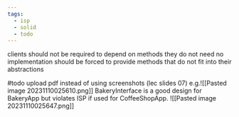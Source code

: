 ```yaml
---
tags:
  - isp
  - solid
  - todo
---
```

clients should not be required to depend on methods they do not need
no implementation should be forced to provide methods that do not fit into their abstractions

#todo upload pdf instead of using screenshots (lec slides 07)
e.g.![[Pasted image 20231110025610.png]]
BakeryInterface is a good design for BakeryApp but violates ISP if used for CoffeeShopApp.
![[Pasted image 20231110025647.png]]
